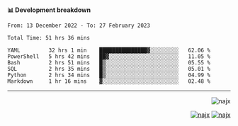 <b>📊 Development breakdown</b>
<!--START_SECTION:waka-->

```text
From: 13 December 2022 - To: 27 February 2023

Total Time: 51 hrs 36 mins

YAML         32 hrs 1 min    ███████████████▓░░░░░░░░░   62.06 %
PowerShell   5 hrs 42 mins   ██▓░░░░░░░░░░░░░░░░░░░░░░   11.05 %
Bash         2 hrs 51 mins   █▒░░░░░░░░░░░░░░░░░░░░░░░   05.55 %
SQL          2 hrs 35 mins   █▒░░░░░░░░░░░░░░░░░░░░░░░   05.01 %
Python       2 hrs 34 mins   █▒░░░░░░░░░░░░░░░░░░░░░░░   04.99 %
Markdown     1 hr 16 mins    ▓░░░░░░░░░░░░░░░░░░░░░░░░   02.48 %
```

<!--END_SECTION:waka-->
-----
<p align="right">
  <img src="https://komarev.com/ghpvc/?username=najx&label=GitHub%20Profile%20Views&color=yellow&style=flat" alt="najx" />
</p align="center">
<p align="right">
  <a href="https://www.linkedin.com/in/abdx"><img src="https://img.shields.io/badge/LinkedIn--_.svg?style=social&logo=linkedin" alt="najx"></a>
  <a href="https://stackoverflow.com/users/19588110/najim-abdelmoula"><img src="https://img.shields.io/badge/Stack Overflow--_.svg?style=social&logo=stackoverflow" alt="najx"></a>
</p align="center">
